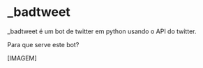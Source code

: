 # _badtweet
_badtweet é um bot de twitter em python usando o API do twitter.

Para que serve este bot?

[IMAGEM]


